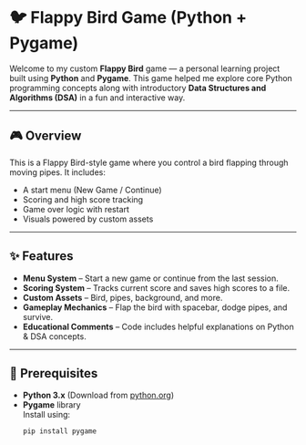 # 🐦 Flappy Bird Game (Python + Pygame)

Welcome to my custom **Flappy Bird** game — a personal learning project built using **Python** and **Pygame**. This game helped me explore core Python programming concepts along with introductory **Data Structures and Algorithms (DSA)** in a fun and interactive way.

---

## 🎮 Overview

This is a Flappy Bird-style game where you control a bird flapping through moving pipes. It includes:

- A start menu (New Game / Continue)
- Scoring and high score tracking
- Game over logic with restart
- Visuals powered by custom assets

---

## ✨ Features

- **Menu System** – Start a new game or continue from the last session.
- **Scoring System** – Tracks current score and saves high scores to a file.
- **Custom Assets** – Bird, pipes, background, and more.
- **Gameplay Mechanics** – Flap the bird with spacebar, dodge pipes, and survive.
- **Educational Comments** – Code includes helpful explanations on Python & DSA concepts.

---

## 📁 Prerequisites

- **Python 3.x** (Download from [python.org](https://www.python.org/))
- **Pygame** library  
  Install using:
  ```bash
  pip install pygame
